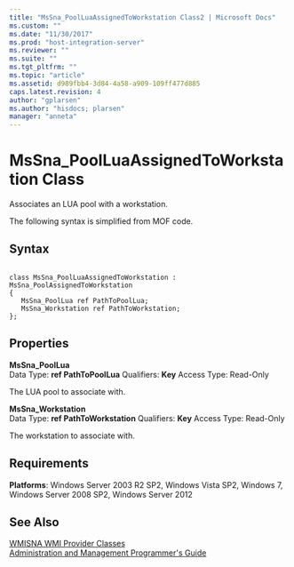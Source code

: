 ```yaml
---
title: "MsSna_PoolLuaAssignedToWorkstation Class2 | Microsoft Docs"
ms.custom: ""
ms.date: "11/30/2017"
ms.prod: "host-integration-server"
ms.reviewer: ""
ms.suite: ""
ms.tgt_pltfrm: ""
ms.topic: "article"
ms.assetid: d989fbb4-3d84-4a58-a909-109ff477d885
caps.latest.revision: 4
author: "gplarsen"
ms.author: "hisdocs; plarsen"
manager: "anneta"
---
```

# MsSna_PoolLuaAssignedToWorkstation Class
Associates an LUA pool with a workstation.  
  
 The following syntax is simplified from MOF code.  
  
## Syntax  
  
```  
  
class MsSna_PoolLuaAssignedToWorkstation : MsSna_PoolAssignedToWorkstation  
{  
   MsSna_PoolLua ref PathToPoolLua;  
   MsSna_Workstation ref PathToWorkstation;  
};  
```  
  
## Properties  
 **MsSna_PoolLua**  
 Data Type: **ref PathToPoolLua** Qualifiers: **Key** Access Type: Read-Only  
  
 The LUA pool to associate with.  
  
 **MsSna_Workstation**  
 Data Type: **ref PathToWorkstation** Qualifiers: **Key** Access Type: Read-Only  
  
 The workstation to associate with.  
  
## Requirements  
 **Platforms**: Windows Server 2003 R2 SP2, Windows Vista SP2, Windows 7, Windows Server 2008 SP2, Windows Server 2012  
  
## See Also  
 [WMISNA WMI Provider Classes](../core/wmisna-wmi-provider-classes2.md)   
 [Administration and Management Programmer's Guide](./administration-and-management-programmer-s-guide2.md)